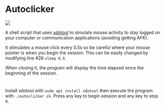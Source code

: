# Autoclicker
![](https://user-images.githubusercontent.com/91064070/148106300-91d38df6-8f9c-47dc-9e2b-b8a084009722.png)

A shell script that uses [xdotool](https://manpages.ubuntu.com/manpages/trusty/man1/xdotool.1.html) to simulate mouse activity to stay logged on your computer or communication applications (avoiding getting AFK).

It stimulates a mouse click every 0.5s so be careful where your mouse pointer is when you begin the session. This can be easily changed by modifying line #26 ```sleep 0.5```.

When closing it, the program will display the time elapsed since the beginning of the session.

#
Install xdotool with ```sudo apt install xdotool``` then execute the program with ```./autoclicker.sh```. Press any key to begin session and any key to stop it.
